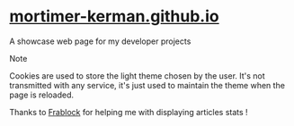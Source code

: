 # [mortimer-kerman.github.io](https://mortimer-kerman.github.io)
A showcase web page for my developer projects

> [!NOTE]
> Cookies are used to store the light theme chosen by the user. It's not transmitted with any service, it's just used to maintain the theme when the page is reloaded.

Thanks to [Frablock](https://github.com/Frablock) for helping me with displaying articles stats !
